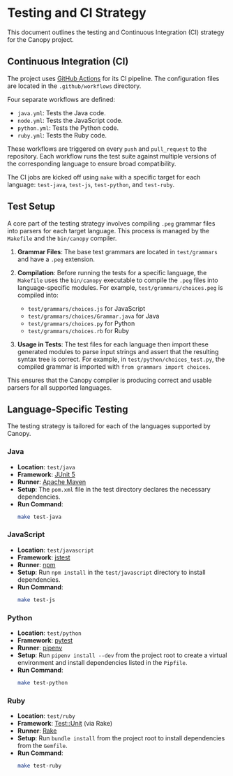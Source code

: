 # Testing and CI Strategy

This document outlines the testing and Continuous Integration (CI) strategy for the Canopy project.

## Continuous Integration (CI)

The project uses [GitHub Actions](https://github.com/features/actions) for its CI pipeline. The configuration files are located in the `.github/workflows` directory.

Four separate workflows are defined:

- `java.yml`: Tests the Java code.
- `node.yml`: Tests the JavaScript code.
- `python.yml`: Tests the Python code.
- `ruby.yml`: Tests the Ruby code.

These workflows are triggered on every `push` and `pull_request` to the repository. Each workflow runs the test suite against multiple versions of the corresponding language to ensure broad compatibility.

The CI jobs are kicked off using `make` with a specific target for each language: `test-java`, `test-js`, `test-python`, and `test-ruby`.

## Test Setup

A core part of the testing strategy involves compiling `.peg` grammar files into parsers for each target language. This process is managed by the `Makefile` and the `bin/canopy` compiler.

1.  **Grammar Files**: The base test grammars are located in `test/grammars` and have a `.peg` extension.

2.  **Compilation**: Before running the tests for a specific language, the `Makefile` uses the `bin/canopy` executable to compile the `.peg` files into language-specific modules. For example, `test/grammars/choices.peg` is compiled into:
    - `test/grammars/choices.js` for JavaScript
    - `test/grammars/choices/Grammar.java` for Java
    - `test/grammars/choices.py` for Python
    - `test/grammars/choices.rb` for Ruby

3.  **Usage in Tests**: The test files for each language then import these generated modules to parse input strings and assert that the resulting syntax tree is correct. For example, in `test/python/choices_test.py`, the compiled grammar is imported with `from grammars import choices`.

This ensures that the Canopy compiler is producing correct and usable parsers for all supported languages.

## Language-Specific Testing

The testing strategy is tailored for each of the languages supported by Canopy.

### Java

- **Location**: `test/java`
- **Framework**: [JUnit 5](https://junit.org/junit5/)
- **Runner**: [Apache Maven](https://maven.apache.org/)
- **Setup**: The `pom.xml` file in the test directory declares the necessary dependencies.
- **Run Command**:
  ```bash
  make test-java
  ```

### JavaScript

- **Location**: `test/javascript`
- **Framework**: [jstest](https://github.com/jcoglan/jstest)
- **Runner**: [npm](https://www.npmjs.com/)
- **Setup**: Run `npm install` in the `test/javascript` directory to install dependencies.
- **Run Command**:
  ```bash
  make test-js
  ```

### Python

- **Location**: `test/python`
- **Framework**: [pytest](https://docs.pytest.org/)
- **Runner**: [pipenv](https://pipenv.pypa.io/)
- **Setup**: Run `pipenv install --dev` from the project root to create a virtual environment and install dependencies listed in the `Pipfile`.
- **Run Command**:
  ```bash
  make test-python
  ```

### Ruby

- **Location**: `test/ruby`
- **Framework**: [Test::Unit](https://www.rubydoc.info/stdlib/test-unit) (via Rake)
- **Runner**: [Rake](https://ruby.github.io/rake/)
- **Setup**: Run `bundle install` from the project root to install dependencies from the `Gemfile`.
- **Run Command**:
  ```bash
  make test-ruby
  ```
